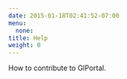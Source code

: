 ```yaml
---
date: 2015-01-18T02:41:52-07:00
menu:
  none:
title: Help
weight: 0
---
```

How to contribute to GlPortal.
